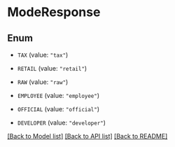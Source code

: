 # ModeResponse

## Enum


* `TAX` (value: `"tax"`)

* `RETAIL` (value: `"retail"`)

* `RAW` (value: `"raw"`)

* `EMPLOYEE` (value: `"employee"`)

* `OFFICIAL` (value: `"official"`)

* `DEVELOPER` (value: `"developer"`)


[[Back to Model list]](../README.md#documentation-for-models) [[Back to API list]](../README.md#documentation-for-api-endpoints) [[Back to README]](../README.md)


